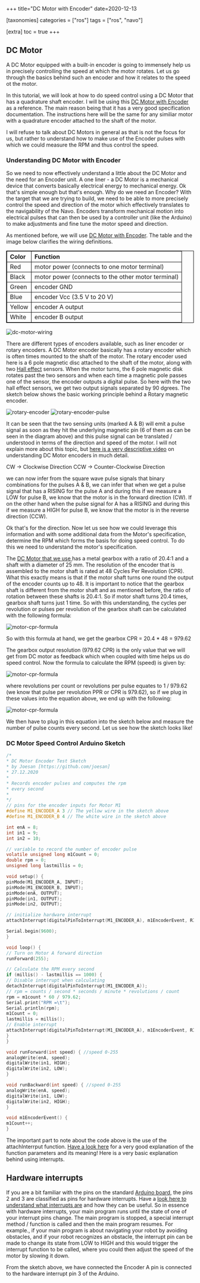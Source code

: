 +++
title="DC Motor with Encoder"
date=2020-12-13

[taxonomies]
categories = ["ros"]
tags = ["ros", "navo"]

[extra]
toc = true
+++

## DC Motor

A DC Motor equipped with a built-in encoder is going to immensely help us in precisely controlling the speed at which the motor rotates. Let us go through 
the basics behind such an encoder and how it relates to the speed ot the motor.

In this tutorial, we will look at how to do speed control using a DC Motor that has a quadrature shaft encoder. I will be using 
this <a href="https://www.pololu.com/product/4843" target="_blank">DC Motor with Encoder</a> as a reference. The main reason being that it has a 
very good specification documentation. The instructions here will be the same for any similiar motor with a quadrature encoder attached to the shaft of 
the motor.

I will refuse to talk about DC Motors in general as that is not the focus for us, but rather to understand how to make use of the Encoder pulses with 
which we could measure the RPM and thus control the speed.

### Understanding DC Motor with Encoder

So we need to now effectively understand a little about the DC Motor and the need for an Encoder unit. A one liner - a DC Motor is a mechanical 
device that converts basically electrical energy to mechanical energy. Ok that's simple enough but that's enough. Why do we need an Encoder? With the 
target that we are trying to build, we need to be able to more precisely control the speed and direction of the motor which effectively translates to 
the navigability of the Navo. Encoders transform mechanical motion into electrical pulses that can then be used by a controller unit (like the Arduino) to 
make adjustments and fine tune the motor speed and direction.

As mentioned before, we will use <a href="https://www.pololu.com/product/4843" target="_blank">DC Motor with Encoder</a>. The table and the image below 
clarifies the wiring definitions.

<table style="width:100%; border: 1px solid black;">
  <tr>
    <th align="left" style="border: 1px solid black;">Color</th>
    <th align="left" style="border: 1px solid black;">Function</th> 
  </tr>
  <tr>
    <td style="border: 1px solid black;">Red</td>
    <td style="border: 1px solid black;">motor power (connects to one motor terminal)</td>
  </tr>
   <tr>
    <td style="border: 1px solid black;">Black</td>
    <td style="border: 1px solid black;">motor power (connects to the other motor terminal)</td>
  </tr>
   <tr>
    <td style="border: 1px solid black;">Green</td>
    <td style="border: 1px solid black;">encoder GND</td>
  </tr>
   <tr>
    <td style="border: 1px solid black;">Blue</td>
    <td style="border: 1px solid black;">encoder Vcc (3.5 V to 20 V)</td>
  </tr>
   <tr>
    <td style="border: 1px solid black;">Yellow</td>
    <td style="border: 1px solid black;">encoder A output</td>
  </tr>
   <tr>
    <td style="border: 1px solid black;">White</td>
    <td style="border: 1px solid black;">encoder B output</td>
  </tr>
</table> 

![dc-motor-wiring](/images/navo/dcmotor/dc-motor-wiring-pololu-25d.png)

There are different types of encoders available, such as liner encoder or rotary encoders. A DC Motor encoder basically has a rotary encoder which is 
often times mounted to the shaft of the motor. The rotary encoder used here is a 6 pole magnetic disc attached to the shaft of the motor, along with 
two <a href="https://en.wikipedia.org/wiki/Hall_effect" target="_blank">Hall effect</a> sensors. When the motor turns, the 6 pole magnetic disk rotates 
past the two sensors and when each time a magnetic pole passes one of the sensor, the encoder outputs a digital pulse. So here with the two hall effect 
sensors, we get two output signals separated by 90 dgrees. The sketch below shows the basic working principle behind a Rotary magnetic encoder.

![rotary-encoder](/images/navo/dcmotor/encoder.jpg)
![rotary-encoder-pulse](/images/navo/dcmotor/square-wave.png)

It can be seen that the two sensing units (marked A & B) will emit a pulse signal as soon as they hit the underlying magnetic pin (6 of them as can be 
seen in the diagram above) and this pulse signal can be translated / understood in terms of the direction and speed of the motor. I will not explain more 
about this topic, but <a href="https://www.youtube.com/watch?v=dMBrR4gDi3s" target="_blank">here is a very descriptive video</a> on understanding DC Motor 
encoders in much detail.

CW  -> Clockwise Direction
CCW -> Counter-Clockwise Direction

we can now infer from the square wave pulse signals that binary combinations for the pulses A & B, we can infer that when we get a pulse signal that has a 
RISING for the pulse A and during this if we measure a LOW for pulse B, we know that the motor is in the forward direction (CW). If on the other hand when 
the pulse signal for A has a RISING and during this if we measure a HIGH for pulse B, we know that the motor is in the reverse direction (CCW).

Ok that's for the direction. Now let us see how we could leverage this information and with some additional data from the Motor's specification, determine 
the RPM which forms the basis for doing speed control. To do this we need to understand the motor's specification.

The <a href="https://www.pololu.com/product/4843" target="_blank"> DC Motor that we use </a> has a metal gearbox with a ratio of 20.4:1 and a shaft with a 
diameter of 25 mm. The resolution of the encoder that is assembled to the motor shaft is rated at 48 Cycles Per Revolution (CPR). What this exactly means 
is that if the motor shaft turns one round the output of the encoder counts up to 48. It is important to notice that the gearbox shaft is different 
from the motor shaft and as mentioned before, the ratio of rotation between these shafts is 20.4:1. So if motor shaft turns 20.4 times, gearbox shaft 
turns just 1 time. So with this understanding, the cycles per revolution or pulses per revolution of the gearbox shaft can be calculated with the 
following formula:

![motor-cpr-formula](/images/navo/dcmotor/motor-cpr-formula.png)

So with this formula at hand, we get the gearbox CPR = 20.4 * 48 = 979.62

The gearbox output resolution (979.62 CPR) is the only value that we will get from DC motor as feedback which when coupled with time helps us do speed 
control. Now the formula to calculate the RPM (speed) is given by:

![motor-cpr-formula](/images/navo/dcmotor/dc-motor-rpm-formula-1.png)

where revolutions per count or revolutions per pulse equates to 1 / 979.62 (we know that pulse per revolution PPR or CPR is 979.62), so if we plug in these 
values into the equation above, we end up with the following:

![motor-cpr-formula](/images/navo/dcmotor/dc-motor-rpm-formula-2.png)

We then have to plug in this equation into the sketch below and measure the number of pulse counts every second. Let us see how the sketch looks like!

### DC Motor Speed Control Arduino Sketch

```c
/*
* DC Motor Encoder Test Sketch
* by Joesan [https://github.com/joesan]
* 27.12.2020
*
* Records encoder pulses and computes the rpm
* every second
*
*/
// pins for the encoder inputs for Motor M1
#define M1_ENCODER_A 3 // The yellow wire in the sketch above
#define M1_ENCODER_B 4 // The white wire in the sketch above

int enA = 8;
int in1 = 9;
int in2 = 10;

// variable to record the number of encoder pulse
volatile unsigned long m1Count = 0;
double rpm = 0;
unsigned long lastmillis = 0;

void setup() {
pinMode(M1_ENCODER_A, INPUT);
pinMode(M1_ENCODER_B, INPUT);
pinMode(enA, OUTPUT);
pinMode(in1, OUTPUT);
pinMode(in2, OUTPUT);

// initialize hardware interrupt
attachInterrupt(digitalPinToInterrupt(M1_ENCODER_A), m1EncoderEvent, RISING);

Serial.begin(9600);
}

void loop() {
// Turn on Motor A forward direction
runForward(255);

// Calculate the RPM every second
if (millis() - lastmillis == 1000) {
// Disable interrupt when calculating
detachInterrupt(digitalPinToInterrupt(M1_ENCODER_A));
// rpm = counts / second * seconds / minute * revolutions / count
rpm = m1count * 60 / 979.62;      
Serial.print("RPM =\t");
Serial.println(rpm);  
m1Count = 0;
lastmillis = millis();
// Enable interrupt
attachInterrupt(digitalPinToInterrupt(M1_ENCODER_A), m1EncoderEvent, RISING);
}
}

void runForward(int speed) { //speed 0-255
analogWrite(enA, speed);
digitalWrite(in1, HIGH);
digitalWrite(in2, LOW);
}

void runBackward(int speed) { //speed 0-255
analogWrite(enA, speed);
digitalWrite(in1, LOW);
digitalWrite(in2, HIGH);
}

void m1EncoderEvent() {
m1Count++;
}
```

The important part to note about the code above is the use of the attachInterrput function. <a href="https://www.allaboutcircuits.com/technical-articles/using-interrupts-on-arduino/" target="_blank">Have a look here</a> 
for a very good explanation of the function parameters and its meaning! Here is a very basic explanation behind using interrupts.

## Hardware interrupts

If you are a bit familiar with the pins on the standard <a href="https://www.arduino.cc/en/reference/board" target="_blank">Arduino board</a>, the pins 2 
and 3 are classified as pins for hardware interrupts. Have a <a href="https://playground.arduino.cc/Code/Interrupts/" target="_blank">look here to 
understand what interrupts are</a> and how they can be useful. So in essence with hardware interrupts, your main program runs until the state of one of 
your interrupt pins change. The main program is stopped, a special interrupt method / function is called and then the main program resumes. For example., 
if your main program is about navigating your robot by avoiding obstacles, and if your robot recognizes an obstacle, the interrupt pin can be made to 
change its state from LOW to HIGH and this would trigger the interrupt function to be called, where you could then adjust the speed of the motor by 
slowing it down.

From the sketch above, we have connected the Encoder A pin is connected to the hardware interrupt pin 3 of the Arduino.